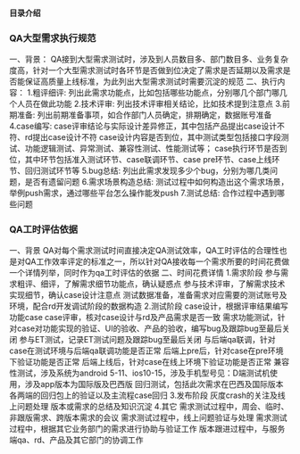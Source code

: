 #### 目录介绍





### QA大型需求执行规范
一、背景：
QA接到大型需求测试时，涉及到人员数目多、部门数目多、业务复杂度高，针对一个大型需求测试时各环节是否做到位决定了需求是否延期以及需求是否能保证高质量上线标准，为此列出大型需求测试时需要沉淀的规范
二、执行内容：
1.粗评细评:
列出此需求功能点，比如包括哪些功能点，分别哪几个部门哪几个人员在做此功能
2.技术评审:
列出技术评审相关结论，比如技术提到注意点
3.前期准备:
列出前期准备事项，如合作部门人员确定，排期确定，数据账号准备
4.case编写:
case评审结论与实际设计差异修正，其中包括产品提出case设计不符、rd提出case设计不符
case设计内容是否到位，其中测试类型包括接口字段测试、功能逻辑测试、异常测试、兼容性测试、性能测试等；
case执行环节是否到位，其中环节包括准入测试环节、case联调环节、case pre环节、case上线环节、回归测试环节等
5.bug总结:
列出此需求发现多少个bug，分别为哪几类问题，是否有遗留问题
6.需求场景构造总结:
测试过程中如何构造出这个需求场景，举例push需求，通过哪些平台怎么操作能发push
7.测试总结:
合作过程中遇到哪些问题


### QA工时评估依据
一、背景
QA对每个需求测试时间直接决定QA测试效率，QA工时评估的合理性也是对QA工作效率评定的标准之一，所以针对QA接收每一个需求所要的时间花费做一个详情列举，同时作为qa工时评估的依据
二、时间花费详情
1.需求阶段
参与需求粗评、细评，了解需求细节功能点，确认疑惑点
参与技术评审，了解需求技术实现细节，确认case设计注意点
测试数据准备，准备需求对应需要的测试账号及环境，配合rd开发调试阶段的数据构造
2.测试阶段
case设计，根据评审结果编写功能case
case评审，核对case设计与rd及产品需求是否一致
需求功能测试，针对case对功能实现的验证、UI的验收、产品的验收，编写bug及跟踪bug至最后关闭
参与ET测试，记录ET测试问题及跟踪bug至最后关闭
与后端qa联调，针对case在测试环境与后端qa联调功能是否正常
后端上pre后，针对case在pre环境下验证功能是否正常
后端上线后，针对case在线上环境下验证功能是否正常
兼容性测试，涉及系统为android 5-11、ios10-15，涉及手机型号见：D端测试机使用，涉及app版本为国际版及巴西版
回归测试，包括此次需求在巴西及国际版本各两端的回归包上的验证以及主流程case回归
3.发布阶段
灰度crash的关注及线上问题处理
版本或需求的总结及知识沉淀
4.其它
需求测试过程中，周会、临时、非跟版需求、跨版本需求的会议
需求测试过程中，线上问题验证与处理
需求测试过程中，根据其它业务部门的需求进行协助与验证工作
版本跟进过程中，与服务端qa、rd、产品及其它部门的协调工作










